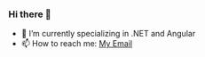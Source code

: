 ### Hi there 👋
- 🔭 I’m currently specializing in .NET and Angular
- 📫 How to reach me: <a href=”mailto:serialgeronimo@gmail.com? Subject=Hola%20Geronimo”>My Email</a>
<!--
**GeronimoSerial/GeronimoSerial** is a ✨ _special_ ✨ repository because its `README.md` (this file) appears on your GitHub profile.

Here are some ideas to get you started:

- 🔭 I’m currently working on ...
- 🌱 I’m currently learning ...
- 👯 I’m looking to collaborate on ...
- 🤔 I’m looking for help with ...
- 💬 Ask me about ...
- 📫 How to reach me: ...
- 😄 Pronouns: ...
- ⚡ Fun fact: ...
-->

